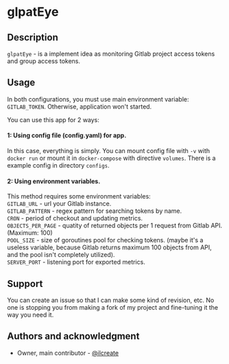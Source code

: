 # glpatEye

## Description
`glpatEye` - is a implement idea as monitoring Gitlab project access tokens and group access tokens. 

## Usage

In both configurations, you must use main environment variable: `GITLAB_TOKEN`. 
Otherwise, application won't started.

You can use this app for 2 ways:

#### 1: Using config file (config.yaml) for app.

In this case, everything is simply. You can mount config file with `-v` with `docker run` or mount it in `docker-compose` with directive `volumes`. There is a example config in directory `configs`.

#### 2: Using environment variables. 

This method requires some environment variables: \
`GITLAB_URL` - url your Gitlab instance. \
`GITLAB_PATTERN` - regex pattern for searching tokens by name. \
`CRON` - period of checkout and updating metrics. \
`OBJECTS_PER_PAGE` - quatity of returned objects per 1 request from Gitlab API. (Maximum: 100) \
`POOL_SIZE` - size of goroutines pool for checking tokens. (maybe it's a useless variable, because Gitlab returns maximum 100 objects from API, and the pool isn't completely utilized). \
`SERVER_PORT` - listening port for exported metrics.

## Support
You can create an issue so that I can make some kind of revision, etc. No one is stopping you from making a fork of my project and fine-tuning it the way you need it.

## Authors and acknowledgment

- Owner, main contributor - [@ilcreate](https://github.com/ilcreate)
